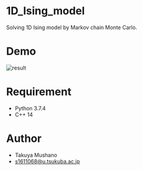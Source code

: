 # 1D_Ising_model
Solving 1D Ising model by Markov chain Monte Carlo.


# Demo
![result](https://github.com/mushataku/Double_Pendulum/blob/images/many_chaos.gif)

# Requirement

* Python 3.7.4
* C++ 14

# Author
* Takuya Mushano
* s1611068@u.tsukuba.ac.jp
